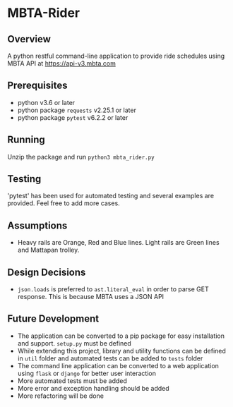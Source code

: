 # MBTA-Rider
## Overview
A python restful command-line application to provide ride schedules using MBTA API at https://api-v3.mbta.com

## Prerequisites
- python v3.6 or later
- python package `requests` v2.25.1 or later
- python package `pytest` v6.2.2 or later

## Running
Unzip the package and run `python3 mbta_rider.py`

## Testing
'pytest' has been used for automated testing and several examples are provided. Feel free to add more cases.

## Assumptions
- Heavy rails are Orange, Red and Blue lines. Light rails are Green lines and Mattapan trolley.

## Design Decisions
- `json.loads` is preferred to `ast.literal_eval` in order to parse GET response. This is because MBTA uses a JSON API

## Future Development
- The application can be converted to a pip package for easy installation and support. `setup.py` must be defined
- While extending this project, library and utility functions can be defined in `util` folder and automated tests can be added to `tests` folder
- The command line application can be converted to a web application using `flask` or `django` for better user interaction
- More automated tests must be added
- More error and exception handling should be added
- More refactoring will be done
